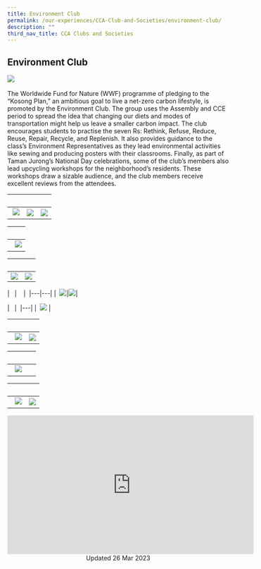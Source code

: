 ```yaml
---
title: Environment Club
permalink: /our-experiences/CCA-Club-and-Societies/environment-club/
description: ""
third_nav_title: CCA Clubs and Societies
---
```


## Environment Club 


![](/images/JSSEC1.jpg) 


The Worldwide Fund for Nature (WWF) programme of pledging to the “Kosong Plan,” an ambitious goal to live a net-zero carbon lifestyle, is promoted by the Environment Club. The group uses the Assembly and CCE period to spread the idea that changing our diets and modes of transportation might help us leave a smaller carbon impact. The club encourages students to practise the seven Rs: Rethink, Refuse, Reduce, Reuse, Repair, Recycle, and Replenish. It also provides guidance to the class’s Environment Representatives as they lead environmental activities like sewing and producing posters with their classrooms. Finally, as part of Taman Jurong’s National Day celebrations, some of the club’s members also lead upcycling workshops for the neighborhood’s residents. These workshops draw a sizable audience, and the club members receive excellent reviews from the attendees.


|   |   |   |
|---|---|---|  
| ![](/images/JSE1.jpeg)|![](/images/JSE2.jpeg)|![](/images/JSE3.jpeg) |


|   |
|---| 
|  ![](/images/JSE4.jpeg) | 


|   |   |  
|---|---|  
|![](/images/JSE5.jpeg)| ![](/images/JSE6.jpeg) |


|   |    | 
|---|---| 
|  ![](/images/JSE7.jpeg)|![](/images/JSE8.jpeg)|


|   |  
|---|
|  ![](/images/JSE9.jpeg) |



|   |   |  
|---|---|  
|  ![](/images/JSE10.jpeg) |![](/images/JSE11.jpeg) |



|   |   |  
|---|---|  
|  ![](/images/JSE13.jpeg) |


|   |   |  
|---|---|  
|  ![](/images/JSE14.jpeg) |![](/images/JSE15.jpeg)|


<iframe width="560" height="315" src="https://www.youtube.com/embed/57SdsKVFWO0" title="YouTube video player" frameborder="0" allow="accelerometer; autoplay; clipboard-write; encrypted-media; gyroscope; picture-in-picture; web-share" allowfullscreen></iframe>

<center> Updated 26 Mar 2023 </center>